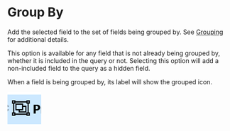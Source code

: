# Group By

Add the selected field to the set of fields being grouped by. See [Grouping](../QueryDive-Details.md#grouping) for additional details.

This option is available for any field that is not already being grouped by, whether it is included in the query or not. Selecting this option will add a non-included field to the query as a hidden field.

When a field is being grouped by, its label will show the grouped icon.

![Grouped Icon](../img/Grouped_icon.png)